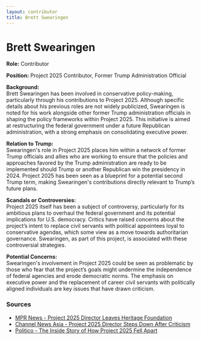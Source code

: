 ```yaml
---
layout: contributor
title: Brett Swearingen
---
```


# Brett Swearingen

**Role:** Contributor

**Position:** Project 2025 Contributor, Former Trump Administration Official

**Background:**  
Brett Swearingen has been involved in conservative policy-making, particularly through his contributions to Project 2025. Although specific details about his previous roles are not widely publicized, Swearingen is noted for his work alongside other former Trump administration officials in shaping the policy frameworks within Project 2025. This initiative is aimed at restructuring the federal government under a future Republican administration, with a strong emphasis on consolidating executive power.

**Relation to Trump:**  
Swearingen's role in Project 2025 places him within a network of former Trump officials and allies who are working to ensure that the policies and approaches favored by the Trump administration are ready to be implemented should Trump or another Republican win the presidency in 2024. Project 2025 has been seen as a blueprint for a potential second Trump term, making Swearingen's contributions directly relevant to Trump’s future plans.

**Scandals or Controversies:**  
Project 2025 itself has been a subject of controversy, particularly for its ambitious plans to overhaul the federal government and its potential implications for U.S. democracy. Critics have raised concerns about the project’s intent to replace civil servants with political appointees loyal to conservative agendas, which some view as a move towards authoritarian governance. Swearingen, as part of this project, is associated with these controversial strategies.

**Potential Concerns:**  
Swearingen's involvement in Project 2025 could be seen as problematic by those who fear that the project’s goals might undermine the independence of federal agencies and erode democratic norms. The emphasis on executive power and the replacement of career civil servants with politically aligned individuals are key issues that have drawn criticism.

### Sources
- [MPR News - Project 2025 Director Leaves Heritage Foundation](https://www.mprnews.org/story/2024/07/30/project-2025-director-leaves-heritage-foundation-after-democratic-attacks-and-trump-criticism)
- [Channel News Asia - Project 2025 Director Steps Down After Criticism](https://www.channelnewsasia.com/world/project-2025-director-leaves-heritage-foundation-after-democrat-attacks-and-trump-criticism-4515131)
- [Politico - The Inside Story of How Project 2025 Fell Apart](https://www.politico.com/news/magazine/2024/08/02/project-2025-trump-inside-story-00172299)
